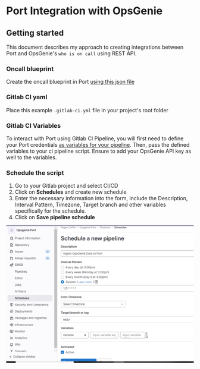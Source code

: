 # Port Integration with OpsGenie


## Getting started

This document describes my approach to creating integrations between Port and OpsGenie's `who is on call` using REST API. 

### Oncall blueprint
Create the oncall blueprint in Port [using this json file ](./opsgenie/oncall_blueprint.md)

### Gitlab CI yaml
Place this example `.gitlab-ci.yml` file in your project's root folder

### Gitlab CI Variables
To interact with Port using Gitlab CI Pipeline, you will first need to define your Port credentials [as variables for your pipeline](https://docs.gitlab.com/ee/ci/variables/index.html#define-a-cicd-variable-in-the-ui). Then, pass the defined variables to your ci pipeline script. Ensure to add your OpsGenie API key as well to the variables.

### Schedule the script
1. Go to your Gitlab project and select CI/CD
2. Click on **Schedules** and create new schedule
3. Enter the necessary information into the form, include the Description, Interval Pattern, Timezone, Target branch and other variables specifically for the schedule.
4. Click on **Save pipeline schedule** 


![screenshot image](./assets/create_schedule_gitlab.PNG "Oncall schedule Gitlab")
